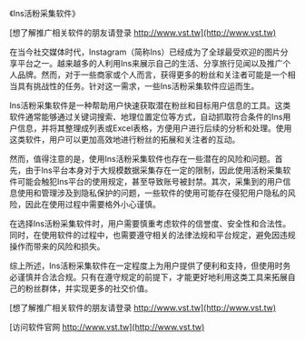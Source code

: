 《Ins活粉采集软件》

[想了解推广相关软件的朋友请登录 http://www.vst.tw](http://www.vst.tw)

在当今社交媒体时代，Instagram（简称Ins）已经成为了全球最受欢迎的图片分享平台之一。越来越多的人利用Ins来展示自己的生活、分享旅行见闻以及推广个人品牌。然而，对于一些商家或个人而言，获得更多的粉丝和关注者可能是一个相当具有挑战性的任务。针对这一需求，一些Ins活粉采集软件应运而生。

Ins活粉采集软件是一种帮助用户快速获取潜在粉丝和目标用户信息的工具。这类软件通常能够通过关键词搜索、地理位置定位等方式，自动抓取符合条件的Ins用户信息，并将其整理成列表或Excel表格，方便用户进行后续的分析和处理。使用这类软件，用户可以更加高效地进行粉丝的拓展和关注者的互动。

然而，值得注意的是，使用Ins活粉采集软件也存在一些潜在的风险和问题。首先，由于Ins平台本身对于大规模数据采集存在一定的限制，因此使用活粉采集软件可能会触犯Ins平台的使用规定，甚至导致账号被封禁。其次，采集到的用户信息使用和管理涉及到隐私保护的问题，一些软件的使用可能存在侵犯用户隐私的风险，因此在使用过程中需要格外小心谨慎。

在选择Ins活粉采集软件时，用户需要慎重考虑软件的信誉度、安全性和合法性。同时，在使用软件的过程中，也需要遵守相关的法律法规和平台规定，避免因违规操作而带来的风险和损失。

综上所述，Ins活粉采集软件在一定程度上为用户提供了便利和支持，但使用时务必谨慎并合法合规。只有在遵守规定的前提下，才能更好地利用这类工具来拓展自己的粉丝群体，并实现更多的社交价值。

[想了解推广相关软件的朋友请登录 http://www.vst.tw](http://www.vst.tw)


[访问软件官网 http://www.vst.tw](http://www.vst.tw)
